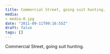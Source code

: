 ```yaml
---
title: Commercial Street, going suit hunting.
media:
- media-0.jpg
date: "2011-09-11T09:16:55Z"
draft: false
tags: []
---
```

Commercial Street, going suit hunting.
